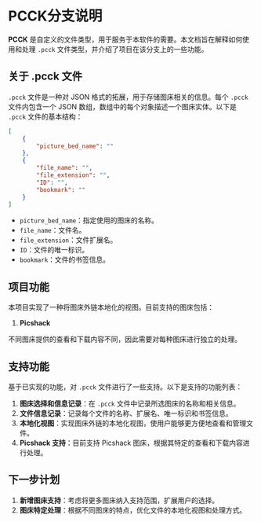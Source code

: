 # PCCK分支说明

**PCCK** 是自定义的文件类型，用于服务于本软件的需要。本文档旨在解释如何使用和处理 `.pcck` 文件类型，并介绍了项目在该分支上的一些功能。

## 关于 .pcck 文件

`.pcck` 文件是一种对 JSON 格式的拓展，用于存储图床相关的信息。每个 `.pcck` 文件内包含一个 JSON 数组，数组中的每个对象描述一个图床实体。以下是 `.pcck` 文件的基本结构：

```json
[
    {
        "picture_bed_name": ""
    },
    {
        "file_name": "",
        "file_extension": "",
        "ID": "",
        "bookmark": ""
    }
]
```

- `picture_bed_name`：指定使用的图床的名称。
- `file_name`：文件名。
- `file_extension`：文件扩展名。
- `ID`：文件的唯一标识。
- `bookmark`：文件的书签信息。

## 项目功能

本项目实现了一种将图床外链本地化的视图。目前支持的图床包括：

1. **Picshack**

不同图床提供的查看和下载内容不同，因此需要对每种图床进行独立的处理。

## 支持功能

基于已实现的功能，对 `.pcck` 文件进行了一些支持。以下是支持的功能列表：

1. **图床选择和信息记录**：在 `.pcck` 文件中记录所选图床的名称和相关信息。
2. **文件信息记录**：记录每个文件的名称、扩展名、唯一标识和书签信息。
3. **本地化视图**：实现图床外链的本地化视图，使用户能够更方便地查看和管理文件。
4. **Picshack 支持**：目前支持 Picshack 图床，根据其特定的查看和下载内容进行处理。

## 下一步计划

1. **新增图床支持**：考虑将更多图床纳入支持范围，扩展用户的选择。
2. **图床特定处理**：根据不同图床的特点，优化文件的本地化视图和处理方式。

